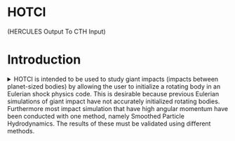 # HOTCI

(HERCULES Output To CTH Input)

# Introduction
<details>

<summary>
HOTCI is intended to be used to study giant impacts (impacts between planet-sized bodies) by allowing the user to initialize a rotating body in an Eulerian shock physics code. This is desirable because previous Eulerian simulations of giant impact have not accurately initialized rotating bodies. Furthermore most impact simulation that have high angular momentum have been conducted with one method, namely Smoothed Particle Hydrodynamics. The results of these must be validated using different methods.
</summary>

## HOTCI
    HOTCI is a small library written in Python and C++ that can be used to simulate rapidly rotating bodies in the shock physics code CTH. This is accomplished through a multistep process (see Figure 1).
A rapidly rotating body is generated using HERCULES (see section 1.2).
The output of HERCULES (a custom binary format) is read by HOTCI
The body is analyzed by HOTCI. During this step HOTCI might unresolve the body if the resolution in HERCULES is too high. HOTCI might also calculate the temperature of each HERCULES layer if the user desires.
The data that defines the body is converted into a string format.
A “blank” CTH input file is read by HOTCI (this file is not actually blank and must be a working CTH input file). HOTCI searches the file for the correct location to insert the simulations initial conditions. The initial conditions defined in the blank input file are then overwritten with the aforementioned string. HOTCI creates a new file such that the blank input file is undisturbed.
CTH reads the newly created input file and the simulation is carried out.

## HERCULES
HERCULES (Highly Eccentric Rotating Concentric U [Potential] Layers Equilibrium Structure) is a program written by Simon Lock to solve for the equilibrium structure of a self-gravitating fluid. The algorithm used by HERCULES was originally found by Hubbard (2012, 2013) in order to study Jupiter. The algorithm has since been extended by Kong et al. (2013) and Hubbard et al. (2014) to accomodate bodies with large rotational distortion. HERCULES is an open-source manifestation of this algorithm, written in C++.

## CTH
    CTH is a large shock-physics code that has been over-seen by many employees of Sandia National Laboratory. It is fundamentally an Eulerian method though at each time-step it solves the Lagrangian equations and remaps the solution to the Eulerian grid via a van Leer scheme that is accurate to second order (van Leer, 1977; McGlaun, 1982). CTH implements two major features that make it popular for simulating giant impacts. Firstly, it implements self-gravity, which is critical for studying any process in the large length regime. Secondly, it implements adaptive mesh refinement, wherein the Eulerian mesh is recursively subdivided to increase resolution locally, this saves computational resources when large regions of the simulation domain are occupied by the void of space.

Figure 1. A schematic of how HOTCI works, note that only the topmost pictures contain real data the rest of the images have been rendered solely for illustrative purposes. (A) In this step HOTCI reads a HERCULES output file and converts it into a CTH input file. (B) CTH reads the input file and processes the body one layer at a time. Each layer is homogeneous in density, pressure, and temperature. (C) The layer is incorporated into the Eulerian mesh. In this step CTH gives each cell of the mesh a velocity, volume fraction for each material, and any necessary thermodynamic variables. (D) This panel is included to illustratculties one has when representing a spherical object in a rectangular grid, the resolution is exaggerated. (E) A cross section of an example body in CTH.

</details>

<!--
# List of included files

2.1 HOTCI.py
A Python file containing HOTCI’s main function. There are several variables defined at the top of HOTCI.py that are intended to be edited by the user. These variables determine HOTCI’s reading and writing behavior. They are:
HERCULES_OUT_DIR: A string containing the directory where HERCULES dumps its output files.
HERCULES_OUT_FNAMES: A list of strings containing the names of the HERCULES output files that will be read. The user is able to include any number of file names however the length of the HERCULES_OUT_FNAMES list must be equal to that of … In order for HOTCI to run properly, the user is responsibility for ensuring that this condition is met.
CTH_IN_DIR: A string containing the directory where HOTCI searches for and saves all CTH input files.
CTH_BASE_FNAME: HOTCI requires a partial CTH input file to work from, this is a sting containing the name of such a file.
CTH_IN_FNAME: A string containing the name of the CTH input file that HOTCI generates.
MATERIAL_FNAMES: A list of strings containing the locations of 

2.2 HERCULES_structures.py
    A Python file containing classes for analyzing the binary output of HERCULES.

2.3 EOS_class.h (eos directory)
    A C++ file containing the EOS class definition. This class is used to calculate the temperature of the HERCULES layers.

2.4 EOS_functions.cc (eos directory)
    A C++ file containing function definitions for the EOS class.

2.5 setup.py (eos directory)
    A Python file that determines how the C++ files in the eos directory will be compiled into a Python library.

2.6 vector_operations.h (eos directory)
    A C++ header containing the VecDoub class definition.

2.7 eos/vector_operations.cc (eos directory)
    A C++ file containing the function definitions for the VecDoub class.
    
3 Compiling and Running
    All compiling instructions are for a Linux operating system. If this is not your operating system of choice, the instructions should be straightforward to translate since HOTCI’s compiling procedures are quite generic. 

3.1 Dependencies
HOTCI requires CTH and HERCULES to be installed and running. To work properly CTH should implement self-gravity, which has been included in the latest version for many years. HOTCI was written primarily in Python 2.7 and thus requires a Python 2.7 interpreter; it will not run on a Python 3.0 interpreter or later. The only element of HOTCI which must be compiled is the eos.so library, which is a wrapping of a C++ library that was written for HERCULES. Thus a C++ compiler will also be needed. There are many ways to create a python library by wrapping C++ source code. The method detailed here used the distutils and Cython libraries. These libraries are included in many of the most popular python distributions, including Anaconda and Sage, so they will likely be installed with the Python 2.7 interpreter. To check if the distutils and Cython libraries were included in your Python distribution run the following from the command line.

$ python
>>> from distutils.core import setup
>>> from Cython.Build import cythonize

If this does not produce an error than you are ready to start compiling HOTCI.

3.2 Wrapping eos.so
    From the HOTCI directory, enter the eos subdirectory and run setup.py in “build” mode.

HOTCI$ cd eos
eos$ python setup.py build

This should create a new file called eos.so in the build subdirectory entitled lib.[your OS]. Copy the newly created eos.so file into the HOTCI parent directory.

eos$ cp build/lib.linux-x86_64-2.7/eos.so ../

    If the eos.so file was not created but distutils and Cython were properly installed, then the issue probably occurred when trying to link Python.h. To fix this error open the setup.py file and modify the include_dirs list to contain the directory where your Python.h file is located. On my machine this is the /opt/local/include/ directory.

3.3 Running
    Once the necessary libraries have been downloaded and compiled, the HOTCI.py file must be modified to match your work environment. This is accomplished by opening HOTCI.py file. Lines 17-38 contain all the variables a user might want to modify. They appear as follows.

HERCULES_OUT_DIR = "../Output/"
HERCULES_OUT_FNAMES = ["M96L1.5_L1.48725_N200_Nm800_k12_f020_p10000_l1_0_1.5_fi\
nal", "M12omega2e-4_L1.983_N100_Nm400_k12_f020_p10000_l1_0_1.5_final"]

CTH_IN_DIR = "CTH_in/"
CTH_BASE_FNAME = "CTH_ANEOS_test_impact.in"
CTH_IN_FNAME = "test_M91_m12_L1.5.in"

MATERIAL_FNAMES = ['../EOS_files/HERCULES_EOS_forsterite_S3.20c_log.txt', '../EOS_files/HERCULES_EOS_Iron_T4kK_P135GPa_Rho7-15.txt']
# PD_FLAG key:
# 1: pressure and temperature
# 2: density and temperature
# 3: pressure and density
PDT_FLG = 2


# NOTE: These are in CGS units
CENTERS = [[0, 0, 0], [7.056e8, 7.056e8, 0]]
VELOCITIES = [[0, 0, 0], [-8.795e5, 0, 0]]

# CTH limits the number of vertices in its input files so when the HERCULES
# resolution is too fine the shape cannot be transferred in a 1-to-1 fashion.
# When this occurs, we unresolve the HERCULES structure following a cubic
# spline interpolation of the original points. The new number of points is
# defined by NUM_NEW_MU.
NUM_NEW_MU = 600

INDENT = " "

Each variable’s usage is detailed in section 2.1. It is particularly important that the user updates their file names and directories.
    
    After the variables have been updated HOTCI can be run by simply typing the following into the command line.

HOTCI$ python HOTCI.py
-->